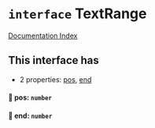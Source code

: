 # `interface` TextRange

[Documentation Index](../README.md)

## This interface has

- 2 properties:
[pos](#-pos-number),
[end](#-end-number)


#### 📄 pos: `number`



#### 📄 end: `number`



